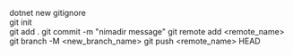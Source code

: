 dotnet new gitignore
<br>
git init
<br>
git add .
git commit -m "nimadir message"
git remote add <remote_name> <url>
git branch -M <new_branch_name>
git push <remote_name> HEAD